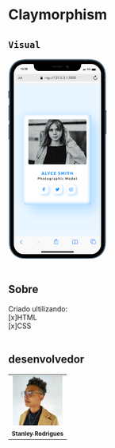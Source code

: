 # Claymorphism


## `Visual`

<p aligh="center">
    <img  height="400" src="https://github.com/stanley-rodrigues/Claymorphism/blob/main/assets/mobile%20(4).png?raw=true"/><br><br>

## Sobre
Criado ultilizando:<br>
  [x]HTML<br>
  [x]CSS<br><br>
 
  
##  desenvolvedor

<table>
  <tr>
    <td align="center">
      <a href="https://www.linkedin.com/in/stanley-rodrigues/">
        <img src="https://github.com/stanley-rodrigues/easy-shopping-pag-responsiva/blob/master/assets/eu.jpeg?raw=true" width="100px;" alt="Foto de Stanley Rodrigues"/><br>
        <sub>
          <b>Stanley Rodrigues</b>
        </sub>
      </a>
    </td>
  </tr>
</table>

